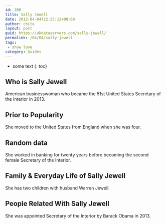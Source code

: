 ```yaml
---
id: 300
title: Sally Jewell
date: 2012-04-04T22:25:12+00:00
author: chito
layout: post
guid: https://ukdataservers.com/sally-jewell/
permalink: /04/04/sally-jewell
tags:
 - show love
category: Guides
---
```


* some text
{: toc}


## Who is  Sally Jewell
                  
                  
                  
American businesswoman who became the 51st United States Secretary of the Interior in 2013.
                  
                
                
                
## Prior to Popularity 
                  
                  
                  
She moved to the United States from England when she was four.
                  
                
                
                
## Random data 
                  
                  
                  
She worked in banking for twenty years before becoming the second female Secretary of the Interior.
                  
                
                
                
## Family & Everyday Life of Sally Jewell
                  
                  
                  
She has two children with husband Warren Jewell.
                  
                
                
                
## People Related With  Sally Jewell
                  
                  
                  
She was appointed Secretary of the Interior by Barack Obama in 2013.
                  
                
              
            
          
          
          
    
    
  
